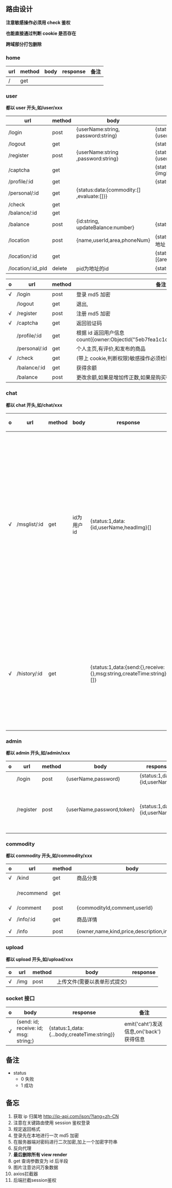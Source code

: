 ## 路由设计

**注意敏感操作必须用 check 鉴权**

**也能直接通过判断 cookie 是否存在**

**跨域部分打包删除**

### home

| url  | method | body | response | 备注 |
| ---- | ------ | ---- | -------- | ---- |
| /    | get    |      |          |      |

### user

**都以 user 开头,如/user/xxx**

| url               | method | body                                       | response                                     |
| ----------------- | ------ | ------------------------------------------ | -------------------------------------------- |
| /login            | post   | {userName:string, password:string}         | {status:1,data:{userName:string,id:string}}  |
| /logout           | get    |                                            | {status:1}                                   |
| /register         | post   | {userName:string ,password:string}         | {status:1,data:{userName:string,id:string}}  |
| /captcha          | get    |                                            | {status:1,data:{imgPath:string,text:string}} |
| /profile/:id      | get    |                                            | {status:1,data:{}}                           |
| /personal/:id     | get    | {status:data:{commodity:[]  ,evaluate:[]}} |                                              |
| /check            | get    |                                            |                                              |
| /balance/:id      | get    |                                            |                                              |
| /balance          | post   | {id:string, updateBalance:number}          | {status:1}                                   |
| /location         | post   | {name,userId,area,phoneNum}                | {status:1,data:{}[]}  返回所有地址           |
| /location/:id     | get    |                                            | {status:1,data:[{area,name,phoneNum,id}]}    |
| /location/:id_pId | delete | pid为地址的id                              | {status:!}                                   |

| o    | url           | method | 备注                                                         |
| ---- | ------------- | ------ | ------------------------------------------------------------ |
| √    | /login        | post   | 登录 md5 加密                                                |
|      | /logout       | get    | 退出,                                                        |
| √    | /register     | post   | 注册 md5 加密                                                |
| √    | /captcha      | get    | 返回验证码                                                   |
|      | /profile/:id  | get    | 根据 id 返回用户信息 count({owner:ObjectId("5eb7fea1c1d1fc0d9447bc15"),isSale:false}) |
|      | /personal/:id | get    | 个人主页,有评价,和发布的商品                                 |
| √    | /check        | get    | (带上 cookie,判断权限)敏感操作必须检验,根据 cookie 来进行 id 获取 |
|      | /balance/:id  | get    | 获得余额                                                     |
|      | /balance      | post   | 更改余额,如果是增加传正数,如果是购买行为传负数               |

### chat

**都以 chat 开头,如/chat/xxx**

| o    | url          | method | body       | response                                                     | 备注                                              |
| ---- | ------------ | ------ | ---------- | ------------------------------------------------------------ | ------------------------------------------------- |
| √    | /msglist/:id | get    | id为用户id | {status:1,data:{id,userName,headImg}[]                       | 这个消息列表是在点击消息页面,获取所有有过聊天的人 |
| √    | /history/:id | get    |            | {status:1,data:{send:{},receive:{},msg:string,createTime:string}[]} | id为两个人id拼接而成以_为间隔                     |

### admin

**都以 admin 开头,如/admin/xxx**

| o    | url       | method | body                      | response                      | 备注                       |
| ---- | --------- | ------ | ------------------------- | ----------------------------- | -------------------------- |
|      | /login    | post   | {userName,password}       | {status:1,data:{id,userName}} |                            |
|      | /register | post   | {userName,password,token} | {status:1,data:{id,userName}} | 必须使用环境变量中的 token |

### commodity

**都以 commodity 开头,如/commodity/xxx**

| o    | url        | method | body                                         | response                                                     |
| ---- | ---------- | ------ | -------------------------------------------- | ------------------------------------------------------------ |
| √    | /kind      | get    | 商品分类                                     | {status:1,data:{kind:[{name,imgPath}]}}                      |
|      | /recommend | get    |                                              | {status:1,data:[id,user:{userName,headimg},imgPath,price,description  ]} |
| √    | /comment   | post   | {commodityId,comment,userId}                 | {status:1,data:{commodityId,comment,userId}}                 |
| √    | /info/:id  | get    | 商品详情                                     | {createtime,imgPath:[],isSale,comment:[],id,owner,name,kind,price,description} |
| √    | /info      | post   | {owner,name,kind,price,description,imgPath?} | 原样返回                                                     |

### upload

**都以 upload 开头,如/upload/xxx**

| o    | url  | method | body                         | response |
| ---- | ---- | ------ | ---------------------------- | -------- |
| √    | /img | post   | 上传文件(需要以表单形式提交) |          |



### socket 接口

| o    | body                                  | response                                    | 备注                                    |
| ---- | ------------------------------------- | ------------------------------------------- | --------------------------------------- |
| √    | {send: id; receive: id; msg: string;} | {status:1,data:{...body,createTime:string}} | emit('caht')发送信息,on('back')获得信息 |

## 备注

- status
  - 0 失败
  - 1 成功

## 备忘

1. 获取 ip 归属地 http://ip-api.com/json/?lang=zh-CN
2. 注意在关键路由使用 session 鉴权登录
3. 规定返回格式
4. 登录先在本地进行一次 md5 加密
5. 在服务器端对密码进行二次加密,加上一个加密字符串
6. 反向代理
7. **最后删除所有 view render**
8. get 查询参数变为 id 后半段
9. 图片注意访问万象数据
10. axios拦截器
11. 后端拦截session鉴权
